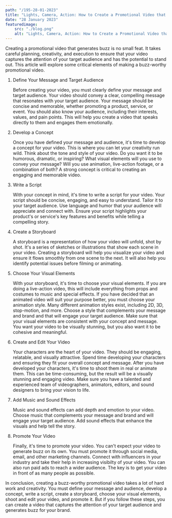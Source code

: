 ```yaml
---
path: "/195-28-01-2023"
title: "Lights, Camera, Action: How to Create a Promotional Video that Generates Buzz"
date: "28 January 2023"
featuredimage: 
    src: "./blog.png"
    alt: "Lights, Camera, Action: How to Create a Promotional Video that Generates Buzz"
---
```


Creating a promotional video that generates buzz is no small feat. It takes careful planning, creativity, and execution to ensure that your video captures the attention of your target audience and has the potential to stand out. This article will explore some critical elements of making a buzz-worthy promotional video.

1. Define Your Message and Target Audience
   
    Before creating your video, you must clearly define your message and target audience. Your video should convey a clear, compelling message that resonates with your target audience. Your message should be concise and memorable, whether promoting a product, service, or event. You should also know your audience, including their interests, values, and pain points. This will help you create a video that speaks directly to them and engages them emotionally.

2. Develop a Concept
   
    Once you have defined your message and audience, it's time to develop a concept for your video. This is where you can let your creativity run wild. Think about the tone and style of your video. Do you want it to be humorous, dramatic, or inspiring? What visual elements will you use to convey your message? Will you use animation, live-action footage, or a combination of both? A strong concept is critical to creating an engaging and memorable video.

3. Write a Script
   
    With your concept in mind, it's time to write a script for your video. Your script should be concise, engaging, and easy to understand. Tailor it to your target audience. Use language and humor that your audience will appreciate and connect with. Ensure your script highlights your product's or service's key features and benefits while telling a compelling story.

4. Create a Storyboard
   
    A storyboard is a representation of how your video will unfold, shot by shot. It's a series of sketches or illustrations that show each scene in your video. Creating a storyboard will help you visualize your video and ensure it flows smoothly from one scene to the next. It will also help you identify potential issues before filming or animating.

5. Choose Your Visual Elements
   
    With your storyboard, it's time to choose your visual elements. If you are doing a live-action video, this will include everything from props and costumes to music and special effects. If you have decided that an animated video will suit your purpose better, you must choose your animation style. Many different animation styles exist, including 2D, 3D, stop-motion, and more. Choose a style that complements your message and brand and that will engage your target audience. Make sure that your visual elements are consistent with your concept and message. You want your video to be visually stunning, but you also want it to be cohesive and meaningful.

6. Create and Edit Your Video
   
    Your characters are the heart of your video. They should be engaging, relatable, and visually attractive. Spend time developing your characters and ensuring they fit your overall concept and message. After you have developed your characters, it's time to shoot them in real or animate them. This can be time-consuming, but the result will be a visually stunning and engaging video. Make sure you have a talented and experienced team of videographers, animators, editors, and sound designers to bring your vision to life.

7. Add Music and Sound Effects
   
    Music and sound effects can add depth and emotion to your video. Choose music that complements your message and brand and will engage your target audience. Add sound effects that enhance the visuals and help tell the story.

8. Promote Your Video
   
    Finally, it's time to promote your video. You can't expect your video to generate buzz on its own. You must promote it through social media, email, and other marketing channels. Connect with influencers in your industry and take their help in increasing visibilty of your video. You can also run paid ads to reach a wider audience. The key is to get your video in front of as many people as possible.

In conclusion, creating a buzz-worthy promotional video takes a lot of hard work and creativity. You must define your message and audience, develop a concept, write a script, create a storyboard, choose your visual elements, shoot and edit your video, and promote it. But if you follow these steps, you can create a video that captures the attention of your target audience and generates buzz for your brand.
